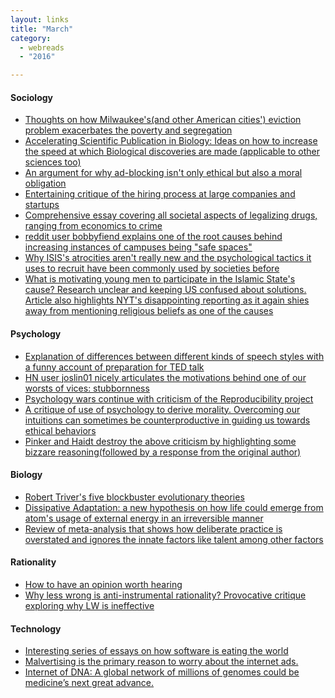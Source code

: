 ```yaml
---
layout: links 
title: "March"
category: 
  - webreads 
  - "2016"

---
```


#### Sociology
  * [Thoughts on how Milwaukee's(and other American cities') eviction problem exacerbates the poverty and segregation](http://www.theatlantic.com/business/archive/2016/03/eviction-matthew-desmond-housing/471375/) 
  * [Accelerating Scientific Publication in Biology: Ideas on how to increase the speed at which Biological discoveries are made (applicable to other sciences too) ](http://biorxiv.org/content/biorxiv/early/2015/07/11/022368.full.pdf)
  * [An argument for why ad-blocking isn't only ethical but also a moral obligation](http://blog.practicalethics.ox.ac.uk/2015/10/why-its-ok-to-block-ads/)
  * [Entertaining critique of the hiring process at large companies and startups](http://danluu.com/programmer-moneyball/) 
  * [Comprehensive essay covering all societal aspects of legalizing drugs, ranging
  from economics to crime](https://harpers.org/archive/2016/04/legalize-it-all/?single=1)
  * [reddit user bobbyfiend explains one of the root causes behind increasing instances of campuses being "safe spaces"](https://www.reddit.com/r/NoStupidQuestions/comments/4btewh/are_students_at_emory_university_actually/d1cioge)
  * [Why ISIS's atrocities aren't really new and the psychological tactics it uses to 
  recruit have been commonly used by societies before](https://www.washingtonpost.com/opinions/how-the-tribal-warfare-of-our-ancestors-explains-the-islamic-state/2016/03/24/d36baee6-e581-11e5-b0fd-073d5930a7b7_story.html)
  * [What is motivating young men to participate in the Islamic State's cause? Research unclear and keeping US confused about 
  solutions. Article also highlights NYT's disappointing reporting as it again shies away from mentioning religious beliefs as one
  of the causes](http://www.nytimes.com/2016/03/28/world/europe/mystery-about-who-will-become-a-terrorist-defies-clear-answers.html)

#### Psychology
  * [Explanation of differences between different kinds of speech styles with a funny account of preparation for TED talk](http://waitbutwhy.com/2016/03/doing-a-ted-talk-the-full-story.html)
  * [HN user joslin01 nicely articulates the motivations behind one of our worsts of vices: stubbornness](https://news.ycombinator.com/item?id=11199280)
  * [Psychology wars continue with criticism of the Reproducibility project](http://datacolada.org/2016/03/03/47/)
  * [A critique of use of psychology to derive morality. Overcoming our intuitions can sometimes be counterproductive in guiding us towards ethical behaviors](http://www.nybooks.com/articles/2016/02/25/the-psychologists-take-power/)
  * [Pinker and Haidt destroy the above criticism by highlighting some bizzare reasoning(followed by a response from the original author)](http://www.nybooks.com/articles/2016/04/07/moral-psychology-an-exchange/)
  

#### Biology
  * [Robert Triver's five blockbuster evolutionary theories](https://lareviewofbooks.org/review/five-blockbuster-evolutionary-insights-and-one-wild-life-on-robert-trivers/)
  * [Dissipative Adaptation: a new hypothesis on how life could emerge from atom's usage of external energy in an irreversible manner](http://nautil.us/issue/34/adaptation/how-do-you-say-life-in-physics) 
  * [Review of meta-analysis that shows how deliberate practice is overstated and 
  ignores the innate factors like talent among other factors](http://www.sciencedirect.com/science/article/pii/S0079742115000328)

#### Rationality
  * [How to have an opinion worth hearing](http://quillette.com/2016/03/03/how-to-have-an-opinion-worth-hearing/)
  * [Why less wrong is anti-instrumental rationality? Provocative critique exploring why LW is ineffective](http://lesswrong.com/lw/2po/selfimprovement_or_shiny_distraction_why_less/)


#### Technology
  * [Interesting series of essays on how software is eating the world](http://breakingsmart.com/season-1/a-new-soft-technology/)
  * [Malvertising is the primary reason to worry about the internet ads.](http://thankyouforadblocking.com/)
  * [Internet of DNA: A global network of millions of genomes could be medicine’s next great advance. ](https://www.technologyreview.com/s/535016/internet-of-dna/)
